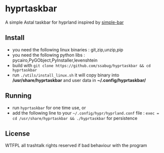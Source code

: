# hyprtaskbar
A simple Astal taskbar for hyprland inspired by [simple-bar](https://github.com/Aylur/astal/tree/main/examples/gtk3/py/simple-bar)

## Install
 - you need the following linux binaries : git,zip,unzip,pip
 - you need the following python libs : pycairo,PyGObject,PyInstaller,levenshtein
 - build with `git clone https://github.com/ssabug/hyprtaskbar && cd hyprtaskbar ` 
 - run `./utils/install_linux.sh` it will copy binary into **/usr/share/hyprtaskbar** and user data in **~/.config/hyprtaskbar/**

## Running
 - run `hyprtaskbar` for one time use, or
 - add the following line to your `~/.config/hypr/hyprland.conf` file : `exec = cd /usr/share/hyprtaskbar && ./hyprtaskbar` for persistence

## License
WTFPL
all trashtalk rights reserved if bad behaviour with the program
